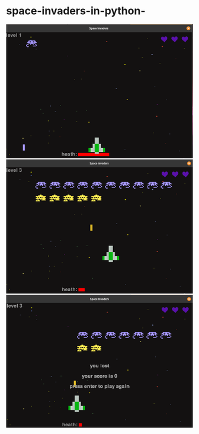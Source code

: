 # space-invaders-in-python-
![level1.png](https://github.com/daviporto/space-invaders-in-python-/blob/master/screenShots/level1.png?raw=true)
![level3.png](https://github.com/daviporto/space-invaders-in-python-/blob/master/screenShots/level3.png?raw=true)
![lost.png](https://github.com/daviporto/space-invaders-in-python-/blob/master/screenShots/lost.png?raw=true)
